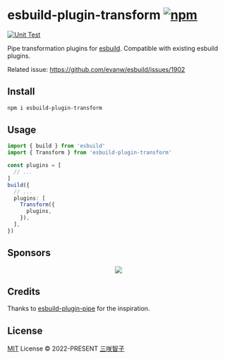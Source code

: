# esbuild-plugin-transform [![npm](https://img.shields.io/npm/v/esbuild-plugin-transform.svg)](https://npmjs.com/package/esbuild-plugin-transform)

[![Unit Test](https://github.com/sxzz/esbuild-plugin-transform/actions/workflows/unit-test.yml/badge.svg)](https://github.com/sxzz/esbuild-plugin-transform/actions/workflows/unit-test.yml)

Pipe transformation plugins for [esbuild](https://esbuild.github.io/).
Compatible with existing esbuild plugins.

Related issue: https://github.com/evanw/esbuild/issues/1902

## Install

```bash
npm i esbuild-plugin-transform
```

## Usage

```ts
import { build } from 'esbuild'
import { Transform } from 'esbuild-plugin-transform'

const plugins = [
  // ...
]
build({
  // ...
  plugins: [
    Transform({
      plugins,
    }),
  ],
})
```

## Sponsors

<p align="center">
  <a href="https://cdn.jsdelivr.net/gh/sxzz/sponsors/sponsors.svg">
    <img src='https://cdn.jsdelivr.net/gh/sxzz/sponsors/sponsors.svg'/>
  </a>
</p>

## Credits

Thanks to [esbuild-plugin-pipe](https://github.com/nativew/esbuild-plugin-pipe) for the inspiration.

## License

[MIT](./LICENSE) License © 2022-PRESENT [三咲智子](https://github.com/sxzz)
